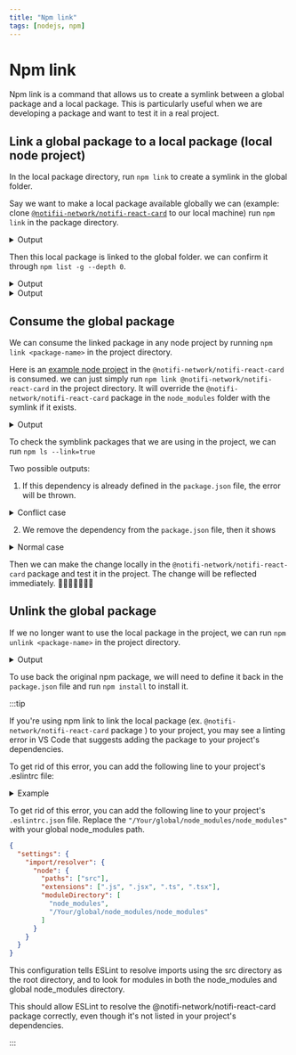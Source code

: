 ```yaml
---
title: "Npm link"
tags: [nodejs, npm]
---
```


# Npm link

Npm link is a command that allows us to create a symlink between a global package and a local package. This is particularly useful when we are developing a package and want to test it in a real project.

## Link a global package to a local package (local node project)

In the local package directory, run `npm link` to create a symlink in the global folder.

Say we want to make a local package available globally we can (example: clone [`@notifii-network/notifi-react-card`](https://github.com/notifi-network/notifi-sdk-ts/tree/main/packages/notifi-react-card) to our local machine) run `npm link` in the package directory.

<details>
<summary>Output</summary>

```bash
➜  notifi-react-card git:(main) ✗ npm link

added 1 package, and audited 3 packages in 1s

found 0 vulnerabilities
```

</details>

Then this local package is linked to the global folder. we can confirm it through `npm list -g --depth 0`.

<details>
<summary>Output</summary>

```bash
➜  notifi-react-card git:(main) ✗ npm ls -g --depth=0
/Users/macbookpro4eric/.nvm/versions/node/v18.13.0/lib
├── ...
├── @notifi-network/notifi-react-card@0.77.0 -> ./../../../../../Projects/notifi/notifi-sdk-ts/packages/
└── ...
```

If we do not want this it in our npm global folder anymore, we can run `npm uninstall -g @notifi-network/notifi-react-card` to remove it.

</details>

<details>
<summary>Output</summary>

```bash
➜  notifi-react-card git:(main) ✗ npm uninstall -g @notifi-network/notifi-react-card

removed 1 package, and audited 1 package in 200ms
```

</details>

## Consume the global package

We can consume the linked package in any node project by running `npm link <package-name>` in the project directory.

Here is an [example node project](https://github.com/nimesh-notifi/xmtp-demo) in the `@notifi-network/notifi-react-card` is consumed. we can just simply run `npm link @notifi-network/notifi-react-card` in the project directory. It will override the
`@notifi-network/notifi-react-card` package in the `node_modules` folder with the symlink if it exists.

<details>
<summary>Output</summary>

```bash
➜  xmtp-demo git:(main) ✗ npm link @notifi-network/notifi-react-card
npm WARN ERESOLVE overriding peer dependency
# ...

removed 30 packages, changed 1 package, and audited 3091 packages in 18s

384 packages are looking for funding
  run `npm fund` for details

36 vulnerabilities (12 moderate, 24 high)

To address issues that do not require attention, run:
  npm audit fix

To address all issues possible (including breaking changes), run:
  npm audit fix --force

Some issues need review, and may require choosing
a different dependency.

Run `npm audit` for details.
```

</details>

To check the symblink packages that we are using in the project, we can run `npm ls --link=true`

Two possible outputs:

1. If this dependency is already defined in the `package.json` file, the error will be thrown.

<details>
<summary>Conflict case</summary>

```bash
➜  xmtp-demo git:(main) ✗ npm ls --link=true
xmtp-inbox-web@1.0.0 /Users/macbookpro4eric/Projects/notifi/xmtp-demo
└── @notifi-network/notifi-react-card@npm:notifi-react-card@0.77.0 invalid: "^0.59.2" from the root project -> ./../notifi-sdk-ts/packages/notifi-react-card

npm ERR! code ELSPROBLEMS
npm ERR! invalid: @notifi-network/notifi-react-card@npm:notifi-react-card@0.77.0 /Users/macbookpro4eric/Projects/notifi/xmtp-demo/node_modules/@notifi-network/notifi-react-card

npm ERR! A complete log of this run can be found in:
npm ERR!     /Users/macbookpro4eric/.npm/_logs/2023-08-09T07_40_35_108Z-debug-0.log
```

</details>

2. We remove the dependency from the `package.json` file, then it shows

<details>
<summary>Normal case</summary>

```bash
➜  xmtp-demo git:(main) ✗ npm ls --link=true
xmtp-inbox-web@1.0.0 /Users/macbookpro4eric/Projects/notifi/xmtp-demo
└── @notifi-network/notifi-react-card@npm:notifi-react-card@0.77.0 extraneous -> ./../notifi-sdk-ts/packages/notifi-react-card
```

</details>

Then we can make the change locally in the `@notifi-network/notifi-react-card` package and test it in the project. The change will be reflected immediately. 🎉🎉🎉🎉🎉🎉🎉

## Unlink the global package

If we no longer want to use the local package in the project, we can run `npm unlink <package-name>` in the project directory.

<details>
<summary>Output</summary>

```bash
➜  xmtp-demo git:(main) ✗ npm unlink @notifi-network/notifi-react-card
npm WARN ERESOLVE overriding peer dependency
# ...

removed 1 package, and audited 3089 packages in 23s

384 packages are looking for funding
  run `npm fund` for details

36 vulnerabilities (12 moderate, 24 high)

To address issues that do not require attention, run:
  npm audit fix

To address all issues possible (including breaking changes), run:
  npm audit fix --force

Some issues need review, and may require choosing
a different dependency.

Run `npm audit` for details.

```

</details>

To use back the original npm package, we will need to define it back in the `package.json` file and run `npm install` to install it.

:::tip

If you're using npm link to link the local package (ex. `@notifi-network/notifi-react-card` package ) to your project, you may see a linting error in VS Code that suggests adding the package to your project's dependencies.

To get rid of this error, you can add the following line to your project's .eslintrc file:

<details>
<summary>Example</summary>

```
'@notifi-network/notifi-react-card' should be listed in the project's dependencies. Run 'npm i -S @notifi-network/notifi-react-card' to add it eslint
```

</details>

To get rid of this error, you can add the following line to your project's `.eslintrc.json` file. Replace the `"/Your/global/node_modules/node_modules"` with your global node_modules path.

```json
{
  "settings": {
    "import/resolver": {
      "node": {
        "paths": ["src"],
        "extensions": [".js", ".jsx", ".ts", ".tsx"],
        "moduleDirectory": [
          "node_modules",
          "/Your/global/node_modules/node_modules"
        ]
      }
    }
  }
}
```

This configuration tells ESLint to resolve imports using the src directory as the root directory, and to look for modules in both the node_modules and global node_modules directory.

This should allow ESLint to resolve the @notifi-network/notifi-react-card package correctly, even though it's not listed in your project's dependencies.

:::

